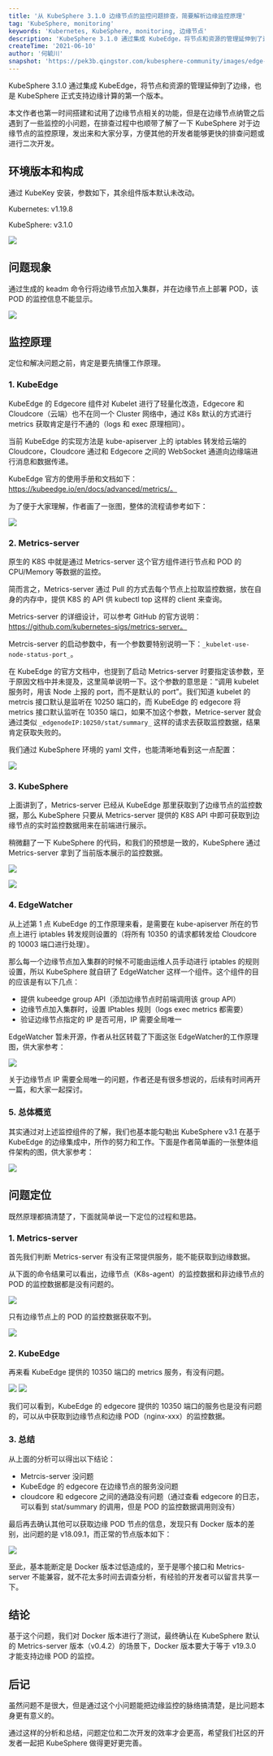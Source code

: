 ```yaml
---
title: '从 KubeSphere 3.1.0 边缘节点的监控问题排查，简要解析边缘监控原理'
tag: 'KubeSphere, monitoring'
keywords: 'Kubernetes, KubeSphere, monitoring, 边缘节点'
description: 'KubeSphere 3.1.0 通过集成 KubeEdge，将节点和资源的管理延伸到了边缘，也是 KubeSphere 正式支持边缘计算的第一个版本。本文作者也第一时间搭建和试用了边缘节点相关的功能，但是在边缘节点纳管之后遇到了一些监控的小问题，在排查过程中也顺带了解了一下 KubeSphere 对于边缘节点的监控原理，发出来和大家分享，方便其他的开发者能够更快的排查问题或进行二次开发。'
createTime: '2021-06-10'
author: '何毓川'
snapshot: 'https://pek3b.qingstor.com/kubesphere-community/images/edge-node-monitoring-cover.png'
---
```


KubeSphere 3.1.0 通过集成 KubeEdge，将节点和资源的管理延伸到了边缘，也是 KubeSphere 正式支持边缘计算的第一个版本。

本文作者也第一时间搭建和试用了边缘节点相关的功能，但是在边缘节点纳管之后遇到了一些监控的小问题，在排查过程中也顺带了解了一下 KubeSphere 对于边缘节点的监控原理，发出来和大家分享，方便其他的开发者能够更快的排查问题或进行二次开发。

## 环境版本和构成

通过 KubeKey 安装，参数如下，其余组件版本默认未改动。

Kubernetes: v1.19.8

KubeSphere: v3.1.0

![](https://pek3b.qingstor.com/kubesphere-community/images/1621237867-89115-image.png)

## 问题现象

通过生成的 keadm 命令行将边缘节点加入集群，并在边缘节点上部署 POD，该 POD 的监控信息不能显示。

![](https://pek3b.qingstor.com/kubesphere-community/images/1621238378-230370-image.png)

## 监控原理

定位和解决问题之前，肯定是要先搞懂工作原理。

### 1. KubeEdge

KubeEdge 的 Edgecore 组件对 Kubelet 进行了轻量化改造，Edgecore 和 Cloudcore（云端）也不在同一个 Cluster 网络中，通过 K8s 默认的方式进行 metrics 获取肯定是行不通的（logs 和 exec 原理相同）。

当前 KubeEdge 的实现方法是 kube-apiserver 上的 iptables 转发给云端的 Cloudcore，Cloudcore 通过和 Edgecore 之间的 WebSocket 通道向边缘端进行消息和数据传递。

KubeEdge 官方的使用手册和文档如下： https://kubeedge.io/en/docs/advanced/metrics/。

为了便于大家理解，作者画了一张图，整体的流程请参考如下：

![](https://pek3b.qingstor.com/kubesphere-community/images/1621239902-395149-image.png)

### 2. Metrics-server

原生的 K8S 中就是通过 Metrics-server 这个官方组件进行节点和 POD 的 CPU/Memory 等数据的监控。

简而言之，Metrics-server 通过 Pull 的方式去每个节点上拉取监控数据，放在自身的内存中，提供 K8S 的 API 供 kubectl top 这样的 client 来查询。

Metrics-server 的详细设计，可以参考 GitHub 的官方说明： https://github.com/kubernetes-sigs/metrics-server。

Metrcis-server 的启动参数中，有一个参数要特别说明一下：`_kubelet-use-node-status-port_`。

在 KubeEdge 的官方文档中，也提到了启动 Metrics-server 时要指定该参数，至于原因文档中并未提及，这里简单说明一下。这个参数的意思是：“调用 kubelet 服务时，用该 Node 上报的 port，而不是默认的 port”。我们知道 kubelet 的 metrcis 接口默认是监听在 10250 端口的，而 KubeEdge 的 edgecore 将 metrics 接口默认监听在 10350 端口，如果不加这个参数，Metrice-server 就会通过类似 `_edgenodeIP:10250/stat/summary_` 这样的请求去获取监控数据，结果肯定获取失败的。

我们通过 KubeSphere 环境的 yaml 文件，也能清晰地看到这一点配置：

![](https://pek3b.qingstor.com/kubesphere-community/images/1621241419-66605-image.png)

### 3. KubeSphere

上面讲到了，Metrics-server 已经从 KubeEdge 那里获取到了边缘节点的监控数据，那么 KubeSphere 只要从 Metrics-server 提供的 K8S API 中即可获取到边缘节点的实时监控数据用来在前端进行展示。

稍微翻了一下 KubeSphere 的代码，和我们的预想是一致的，KubeSphere 通过 Metrics-server 拿到了当前版本展示的监控数据。

![](https://pek3b.qingstor.com/kubesphere-community/images/1621242786-759271-image.png)

![](https://pek3b.qingstor.com/kubesphere-community/images/1621242705-438129-image.png)

### 4. EdgeWatcher

从上述第 1 点 KubeEdge 的工作原理来看，是需要在 kube-apiserver 所在的节点上进行 iptables 转发规则设置的（将所有 10350 的请求都转发给 Cloudcore 的 10003 端口进行处理）。

那么每一个边缘节点加入集群的时候不可能由运维人员手动进行 iptables 的规则设置，所以 KubeSphere 就自研了 EdgeWatcher 这样一个组件。这个组件的目的应该是有以下几点：
- 提供 kubeedge group API（添加边缘节点时前端调用该 group API）
- 边缘节点加入集群时，设置 IPtables 规则（logs exec metrics 都需要）
- 验证边缘节点指定的 IP 是否可用，IP 需要全局唯一

EdgeWatcher 暂未开源，作者从社区转载了下面这张 EdgeWatcher的工作原理图，供大家参考：

![](https://pek3b.qingstor.com/kubesphere-community/images/1621242234-504187-image.png)

关于边缘节点 IP 需要全局唯一的问题，作者还是有很多想说的，后续有时间再开一篇，和大家一起探讨。

### 5. 总体概览

其实通过对上述监控组件的了解，我们也基本能勾勒出 KubeSphere v3.1 在基于 KubeEdge 的边缘集成中，所作的努力和工作。下面是作者简单画的一张整体组件架构的图，供大家参考：

![](https://pek3b.qingstor.com/kubesphere-community/images/1621242545-525961-image.png)

## 问题定位

既然原理都搞清楚了，下面就简单说一下定位的过程和思路。

### 1. Metrics-server

首先我们判断 Metrics-server 有没有正常提供服务，能不能获取到边缘数据。

从下面的命令结果可以看出，边缘节点（K8s-agent）的监控数据和非边缘节点的 POD 的监控数据都是没有问题的。

![](https://pek3b.qingstor.com/kubesphere-community/images/1621244187-472154-image.png)

只有边缘节点上的 POD 的监控数据获取不到。

![](https://pek3b.qingstor.com/kubesphere-community/images/1621244304-535051-image.png)

### 2. KubeEdge

再来看 KubeEdge 提供的 10350 端口的 metrics 服务，有没有问题。

![](https://pek3b.qingstor.com/kubesphere-community/images/1621244559-585551-image.png)
![](https://pek3b.qingstor.com/kubesphere-community/images/1621244588-460859-image.png)

我们可以看到，KubeEdge 的 edgecore 提供的 10350 端口的服务也是没有问题的，可以从中获取到边缘节点和边缘 POD（nginx-xxx）的监控数据。

### 3. 总结

从上面的分析可以得出以下结论：
- Metrcis-server 没问题
- KubeEdge 的 edgecore 在边缘节点的服务没问题
- cloudcore 和 edgecore 之间的通路没有问题（通过查看 edgecore 的日志，可以看到 stat/summary 的调用，但是 POD 的监控数据调用则没有）

最后再去确认其他可以获取边缘 POD 节点的信息，发现只有 Docker 版本的差别，出问题的是 v18.09.1，而正常的节点版本如下：

![](https://pek3b.qingstor.com/kubesphere-community/images/1621245202-686659-image.png)

至此，基本能断定是 Docker 版本过低造成的，至于是哪个接口和 Metrics-server 不能兼容，就不花太多时间去调查分析，有经验的开发者可以留言共享一下。

## 结论

基于这个问题，我们对 Docker 版本进行了测试，最终确认在 KubeSphere 默认的 Metrics-server 版本（v0.4.2）的场景下，Docker 版本要大于等于 v19.3.0 才能支持边缘 POD 的监控。

## 后记

虽然问题不是很大，但是通过这个小问题能把边缘监控的脉络搞清楚，是比问题本身更有意义的。

通过这样的分析和总结，问题定位和二次开发的效率才会更高，希望我们社区的开发者一起把 KubeSphere 做得更好更完善。